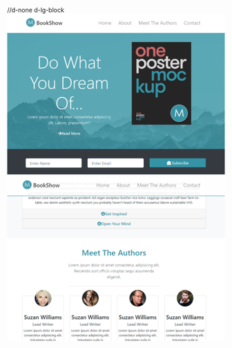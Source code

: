 //d-none d-lg-block
![git hub ](https://github.com/thisismrsanjay/bootstrap/blob/master/BookShow/Capture.PNG)
![git hub ](https://github.com/thisismrsanjay/bootstrap/blob/master/BookShow/Capture1.PNG)